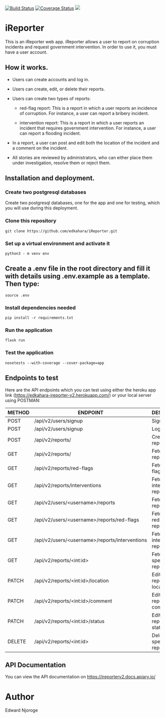 [![Build Status](https://travis-ci.org/edkahara/iReporter.svg?branch=develop-v2)](https://travis-ci.org/edkahara/iReporter) [![Coverage Status](https://coveralls.io/repos/github/edkahara/iReporter/badge.svg?branch=develop-v2)](https://coveralls.io/github/edkahara/iReporter?branch=develop-v2) <a href="https://codeclimate.com/github/edkahara/iReporter/maintainability"><img src="https://api.codeclimate.com/v1/badges/c0b772db50ebe1ed6889/maintainability" /></a>

# iReporter

This is an iReporter web app. iReporter allows a user to report on corruption incidents and request government intervention. In order to use it, you must have a user account.

## How it works.

* Users can create accounts and log in.

* Users can create, edit, or delete their reports.

* Users can create two types of reports:
  - red-flag report: This is a report in which a user reports an incidence of corruption. For instance, a user can report a bribery incident.

  - intervention report: This is a report in which a user reports an incident that requires government intervention. For instance, a user can report a flooding incident.

* In a report, a user can post and edit both the location of the incident and a comment on the incident.

* All stories are reviewed by administrators, who can either place them under investigation, resolve them or reject them.

## Installation and deployment.

### Create two postgresql databases

  Create two postgresql databases, one for the app and one for testing, which you will use during this deployment.

### Clone this repository

  `git clone https://github.com/edkahara/iReporter.git`

### Set up a virtual environment and activate it

  `python3 - m venv env`

## Create a .env file in the root directory and fill it with details using .env.example as a template. Then type:

  `source .env`

### Install dependencies needed

  `pip install -r requirements.txt`

### Run the application

  `flask run`

### Test the application

  `nosetests --with-coverage --cover-package=app`

## Endpoints to test

Here are the API endpoints which you can test using either the heroku app link (https://edkahara-ireporter-v2.herokuapp.com/) or your local server using POSTMAN:

|    METHOD   |   ENDPOINT                                                 | DESCRIPTION                             |    
|-------------|------------------------------------------------------------|-----------------------------------------|
|   POST      |    /api/v2/users/signup                                    |   Sign a user up                        |
|   POST      |    /api/v2/users/signup                                    |   Log a user in                         |
|   POST      |    /api/v2/reports/                                        |   Create a new report                   |
|   GET       |    /api/v2/reports/                                        |   Fetch all reports                     |
|   GET       |    /api/v2/reports/red-flags                               |   Fetch all red-flag reports            |
|   GET       |    /api/v2/reports/interventions                           |   Fetch all intervention reports        |
|   GET       |    /api/v2/users/&lt;username&gt;/reports                  |   Fetch a user's reports                |
|   GET       |    /api/v2/users/&lt;username&gt;/reports/red-flags        |   Fetch a user's red-flag reports       |
|   GET       |    /api/v2/users/&lt;username&gt;/reports/interventions    |   Fetch a user's intervention reports   |
|   GET       |    /api/v2/reports/&lt;int:id&gt;                          |   Fetch a specific report by its id     |
|   PATCH     |    /api/v2/reports/&lt;int:id&gt;/location                 |   Edit a specific report's location     |
|   PATCH     |    /api/v2/reports/&lt;int:id&gt;/comment                  |   Edit a specific report's comment      |
|   PATCH     |    /api/v2/reports/&lt;int:id&gt;/status                   |   Edit a specific report's status       |
|   DELETE    |    /api/v2/reports/&lt;int:id&gt;                          |   Delete a specific report              |

## API Documentation

You can view the API documentation on https://ireporterv2.docs.apiary.io/

# Author

Edward Njoroge
